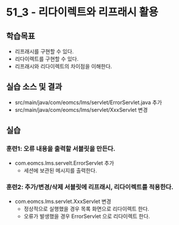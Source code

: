 # 51_3 - 리다이렉트와 리프래시 활용

## 학습목표

- 리프래시를 구현할 수 있다.
- 리다이렉트를 구현할 수 있다.
- 리프래시와 리다이렉트의 차이점을 이해한다.

## 실습 소스 및 결과

- src/main/java/com/eomcs/lms/servlet/ErrorServlet.java 추가
- src/main/java/com/eomcs/lms/servlet/XxxServlet 변경


## 실습  

### 훈련1: 오류 내용을 출력할 서블릿을 만든다.

- com.eomcs.lms.servelt.ErrorServlet 추가 
  - 세션에 보관된 메시지를 출력한다.

### 훈련2: 추가/변경/삭제 서블릿에 리프래시, 리다이렉트를 적용한다.

- com.eomcs.lms.servlet.XxxServlet 변경
  - 정상적으로 실행했을 경우 목록 화면으로 리다이렉트 한다.
  - 오류가 발생했을 경우 ErrorServlet 으로 리다이렉트 한다.

